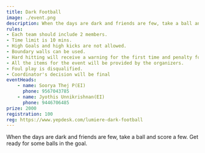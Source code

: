 ```yaml
---
title: Dark Football
image: ./event.png
description: When the days are dark and friends are few, take a ball and score a few. Get ready for some balls in the goal. 
rules: 
- Each team should include 2 members. 
- Time limit is 10 mins. 
- High Goals and high kicks are not allowed. 
- Boundary walls can be used. 
- Hard hitting will receive a warning for the first time and penalty for further cases.
- All the items for the event will be provided by the organizers. 
- Foul play is disqualified. 
- Coordinator's decision will be final
eventHeads:
    - name: Soorya Thej P(EI)
      phone: 9567043785
    - name: Jyothis Unnikrishnan(EI)
      phone: 9446706485
prize: 2000
registration: 100
reg: https://www.yepdesk.com/lumiere-dark-football
---
```

When the days are dark and friends are few, take a ball and score a few. Get ready for some balls in the goal. 